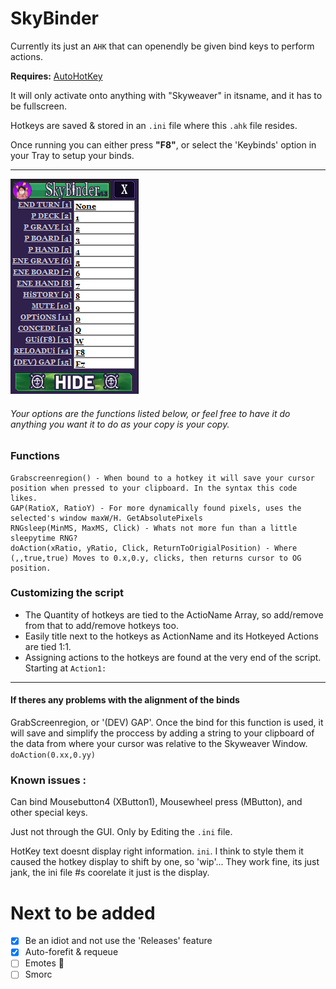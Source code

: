 # SkyBinder
Currently its just an `AHK` that can openendly be given bind keys to perform actions.

__Requires:__  [AutoHotKey](https://www.autohotkey.com/download/)

It will only activate onto anything with "Skyweaver" in itsname, and it has to be fullscreen.

Hotkeys are saved & stored in an `.ini` file where this `.ahk` file resides.

Once running you can either press **"F8"**, or select the 'Keybinds' option in your Tray to setup your binds.
___
![Screenshot](Assets/Screenshot.png)
###### Your options are the functions listed below, or feel free to have it do anything you want it to do as your copy is your copy.


### Functions
```
Grabscreenregion() - When bound to a hotkey it will save your cursor position when pressed to your clipboard. In the syntax this code likes.
GAP(RatioX, RatioY) - For more dynamically found pixels, uses the selected's window maxW/H. GetAbsolutePixels
RNGsleep(MinMS, MaxMS, Click) - Whats not more fun than a little sleepytime RNG?
doAction(xRatio, yRatio, Click, ReturnToOrigialPosition) - Where (,,true,true) Moves to 0.x,0.y, clicks, then returns cursor to OG position.
```
### Customizing the script
* The Quantity of hotkeys are tied to the ActioName Array, so add/remove from that to add/remove hotkeys too.
* Easily title next to the hotkeys as ActionName and its Hotkeyed Actions are tied 1:1.
* Assigning actions to the hotkeys are found at the very end of the script. Starting at `Action1:`
____
#### If theres any problems with the alignment of the binds
GrabScreenregion, or '(DEV) GAP'. Once the bind for this function is used, it will save and simplify the proccess by adding a string to your clipboard of the data from where your cursor was relative to the Skyweaver Window. `doAction(0.xx,0.yy)`


### Known issues :
Can bind Mousebutton4 (XButton1), Mousewheel press (MButton), and other special keys. 

Just not through the GUI. Only by Editing the `.ini` file.

HotKey text doesnt display right information. `ini`. 
I think to style them it caused the hotkey display to shift by one, so 'wip'... They work fine, its just jank, the ini file #s coorelate it just is the display.


# Next to be added
- [x] Be an idiot and not use the 'Releases' feature
- [x] Auto-forefit & requeue
- [ ] Emotes 	:lying_face:
- [ ] Smorc
